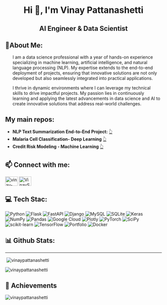 
<!DOCTYPE html>
<html lang="en">
<head>
<h1 align="center">Hi 👋, I'm Vinay Pattanashetti</h1>
<h2 align="center">AI Engineer & Data Scientist</h2>
<h2> 💫About Me:</h2>
  <ul>
    <p>I am a data science professional with a year of hands-on experience specializing in machine learning, artificial intelligence, and natural language processing (NLP). My expertise extends to the end-to-end deployment of projects, ensuring that innovative solutions are not only developed but also seamlessly integrated into practical applications.</p>
    <p>I thrive in dynamic environments where I can leverage my technical skills to drive impactful projects. My passion lies in continuously learning and applying the latest advancements in data science and AI to create innovative solutions that address real-world challenges.</p>
  </ul>
<p></p>
  
<h2>My main repos:</h2>
<ul>
  <li><b> NLP Text Summarization End-to-End Project:</b> <a href="https://github.com/vinaypattanashetti/NLP-Text-Summarization"> 👆 </a></li>
 <li><b> Malaria Cell Classification- Deep Learning</b> <a href="https://github.com/vinaypattanashetti/CNN-Transfer-learning-malaria-cell-classification"> 👆 </a> </li>
 <li> <b>Credit Risk Modeling - Machine Learning</b> <a href="https://github.com/vinaypattanashetti/Credit-Risk-Modeling-Machine-learning">👆</a> </li>
</ul>



<h2 align="left"> 📫 Connect with me:</h2>
<a href="https://www.linkedin.com/in/vinay-pattanashetti21" target="blank"><img align="center" src="https://raw.githubusercontent.com/rahuldkjain/github-profile-readme-generator/master/src/images/icons/Social/linked-in-alt.svg" alt="vinay-pattanashetti21" height="30" width="40" /></a>
<a href="https://twitter.com/VinaySP21" target="blank"><img align="center" src="https://raw.githubusercontent.com/rahuldkjain/github-profile-readme-generator/master/src/images/icons/Social/twitter.svg" alt="VinaySP21" height="30" width="40" /></a>

<h2 align="left"> 💻 Tech Stac:</h2>

![Python](https://img.shields.io/badge/python-3670A0?style=for-the-badge&logo=python&logoColor=ffdd54) ![Flask](https://img.shields.io/badge/flask-%23000.svg?style=for-the-badge&logo=flask&logoColor=white) ![FastAPI](https://img.shields.io/badge/FastAPI-005571?style=for-the-badge&logo=fastapi) ![Django](https://img.shields.io/badge/django-%23092E20.svg?style=for-the-badge&logo=django&logoColor=white) ![MySQL](https://img.shields.io/badge/mysql-%2300f.svg?style=for-the-badge&logo=mysql&logoColor=white) ![SQLite](https://img.shields.io/badge/sqlite-%2307405e.svg?style=for-the-badge&logo=sqlite&logoColor=white) ![Keras](https://img.shields.io/badge/Keras-%23D00000.svg?style=for-the-badge&logo=Keras&logoColor=white) ![NumPy](https://img.shields.io/badge/numpy-%23013243.svg?style=for-the-badge&logo=numpy&logoColor=white) ![Pandas](https://img.shields.io/badge/pandas-%23150458.svg?style=for-the-badge&logo=pandas&logoColor=white) ![Google Cloud](https://img.shields.io/badge/Google%20Cloud-%234285F4.svg?style=for-the-badge&logo=google-cloud&logoColor=white)  ![Plotly](https://img.shields.io/badge/Plotly-%233F4F75.svg?style=for-the-badge&logo=plotly&logoColor=white) ![PyTorch](https://img.shields.io/badge/PyTorch-%23EE4C2C.svg?style=for-the-badge&logo=PyTorch&logoColor=white) ![SciPy](https://img.shields.io/badge/SciPy-%230C55A5.svg?style=for-the-badge&logo=scipy&logoColor=%white) ![scikit-learn](https://img.shields.io/badge/scikit--learn-%23F7931E.svg?style=for-the-badge&logo=scikit-learn&logoColor=white) ![TensorFlow](https://img.shields.io/badge/TensorFlow-%23FF6F00.svg?style=for-the-badge&logo=TensorFlow&logoColor=white) ![Portfolio](https://img.shields.io/badge/Portfolio-%23000000.svg?style=for-the-badge&logo=firefox&logoColor=#FF7139) ![Docker](https://img.shields.io/badge/docker-%230db7ed.svg?style=for-the-badge&logo=docker&logoColor=white)



<h2 align="left"> 📊 Github Stats:</h2><hr></hr>
<p>&nbsp;<img align="center" src="https://github-readme-stats.vercel.app/api?username=vinaypattanashetti&show_icons=true&locale=en" alt="vinaypattanashetti" /></p>

<p><img align="center" src="https://github-readme-streak-stats.herokuapp.com/?user=vinaypattanashetti" alt="vinaypattanashetti" /></p>

<h2 align="left"> 🏅 Achievements</h2>
<p align="left"> <img src="https://github-profile-trophy.vercel.app/?username=vinaypattanashetti" alt="vinaypattanashetti" /></p> 
<!--
![](https://github-readme-stats.vercel.app/api/top-langs/?username=vinaypattanashetti&langs_count=10&theme=default&show_icons=true&hide_border=true&layout=compact)

--!>
</body>
</html>



<!--
**vinaypattanashetti/vinaypattanashetti** is a ✨ _special_ ✨ repository because its `README.md` (this file) appears on your GitHub profile.

Here are some ideas to get you started:

- 🔭 I’m currently working on ...
- 🌱 I’m currently learning ...
- 👯 I’m looking to collaborate on ...
- 🤔 I’m looking for help with ...
- 💬 Ask me about ...
- 📫 How to reach me: ...
- 😄 Pronouns: ...
- ⚡ Fun fact: ...
-->
